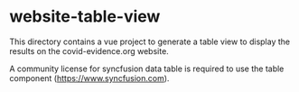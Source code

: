 # website-table-view
This directory contains a vue project to generate a table view to display the
results on the covid-evidence.org website.

A community license for syncfusion data table is required to use the table
component (https://www.syncfusion.com).